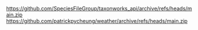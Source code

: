 https://github.com/SpeciesFileGroup/taxonworks_api/archive/refs/heads/main.zip
https://github.com/patrickpycheung/weather/archive/refs/heads/main.zip
